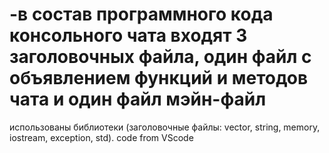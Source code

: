 # -в состав программного кода консольного чата входят 3 заголовочных файла, один файл с объявлением функций и методов чата и один файл мэйн-файл
использованы библиотеки (заголовочные файлы: vector, string, memory, iostream, exception, std).
code from VScode
